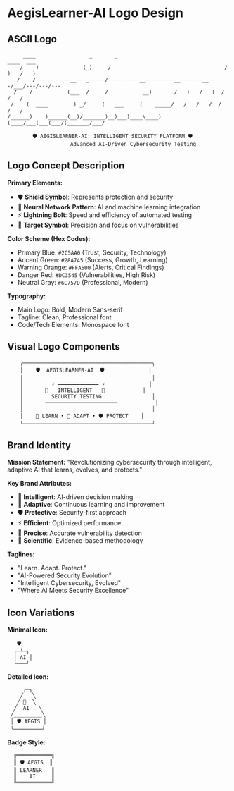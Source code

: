 # AegisLearner-AI Logo Design

## ASCII Logo

```
     ____                 _       _                                     ____  ___
    /    )              (_)     /                                    /   )   /   )
---/----/-----------__---_-----/----------__---------__-------__----/___/---/---/---
  /    /           (___  /     /           __)       /   )   /   )  /       /   /
 /    (  ____        ) _/     (   ___     (    _____/   /   /   /  /       /   /
/______)    )______(__)/_______)__)___)____\____)(____/___(___(___/(_______/___/

        🛡️ AEGISLEARNER-AI: INTELLIGENT SECURITY PLATFORM 🛡️
                    Advanced AI-Driven Cybersecurity Testing
```

## Logo Concept Description

**Primary Elements:**
- 🛡️ **Shield Symbol**: Represents protection and security
- 🧠 **Neural Network Pattern**: AI and machine learning integration
- ⚡ **Lightning Bolt**: Speed and efficiency of automated testing
- 🎯 **Target Symbol**: Precision and focus on vulnerabilities

**Color Scheme (Hex Codes):**
- Primary Blue: `#2C5AA0` (Trust, Security, Technology)
- Accent Green: `#28A745` (Success, Growth, Learning)
- Warning Orange: `#FFA500` (Alerts, Critical Findings)
- Danger Red: `#DC3545` (Vulnerabilities, High Risk)
- Neutral Gray: `#6C757D` (Professional, Modern)

**Typography:**
- Main Logo: Bold, Modern Sans-serif
- Tagline: Clean, Professional font
- Code/Tech Elements: Monospace font

## Visual Logo Components

```
    ╭─────────────────────────────────────────╮
    │    🛡️  AEGISLEARNER-AI  🛡️              │
    │                                         │
    │         ⚡ ━━━━━━━━━━━━━ ⚡              │
    │       🧠   INTELLIGENT   🎯            │
    │         SECURITY TESTING                │
    │       ━━━━━━━━━━━━━━━━━━━━━━━            │
    │                                         │
    │    🔬 LEARN • 🎯 ADAPT • 🛡️ PROTECT    │
    ╰─────────────────────────────────────────╯
```

## Brand Identity

**Mission Statement:**
"Revolutionizing cybersecurity through intelligent, adaptive AI that learns, evolves, and protects."

**Key Brand Attributes:**
- 🤖 **Intelligent**: AI-driven decision making
- 🔄 **Adaptive**: Continuous learning and improvement
- 🛡️ **Protective**: Security-first approach
- ⚡ **Efficient**: Optimized performance
- 🎯 **Precise**: Accurate vulnerability detection
- 🔬 **Scientific**: Evidence-based methodology

**Taglines:**
- "Learn. Adapt. Protect."
- "AI-Powered Security Evolution"
- "Intelligent Cybersecurity, Evolved"
- "Where AI Meets Security Excellence"

## Icon Variations

**Minimal Icon:**
```
   🛡️
  ┌─┴─┐
  │ AI │
  └───┘
```

**Detailed Icon:**
```
     ╭─╮
    ╱   ╲
   ╱ 🧠  ╲
  ╱  AI   ╲
 ╱_________╲
 │ 🛡️ AEGIS │
 ╰─────────╯
```

**Badge Style:**
```
  ╔═══════════╗
  ║ 🛡️ AEGIS  ║
  ║ LEARNER   ║
  ║    AI     ║
  ╚═══════════╝
```